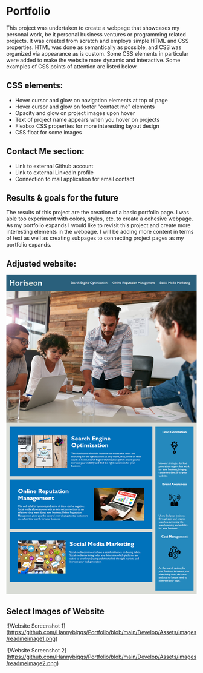 # Portfolio

This project was undertaken to create a webpage that showcases my personal work, be it personal business ventures or programming related projects.
It was created from scratch and employs simple HTML and CSS properties. HTML was done as semantically as possible, and CSS was organized via appearance as is custom.
Some CSS elements in particular were added to make the website more dynamic and interactive. 
Some examples of CSS points of attention are listed below.

## CSS elements:
- Hover cursor and glow on navigation elements at top of page
- Hover cursor and glow on footer "contact me" elements
- Opacity and glow on project images upon hover
- Text of project name appears when you hover on projects
- Flexbox CSS properties for more interesting layout design
- CSS float for some images 

## Contact Me section: 
- Link to external Github account
- Link to external LinkedIn profile
- Connection to mail application for email contact
 
 ## Results & goals for the future
The results of this project are the creation of a basic portfolio page. I was able too experiment with colors, styles, etc. to create a cohesive webpage. As my portfolio expands I would like to revisit this project and create more interesting elements in the webpage. I will be adding more content in terms of text as well as creating subpages to connecting project pages as my portfolio expands.
 
  ## Adjusted website:
 ![Adjusted website](https://github.com/Hannybiggs/Horiseon-Accessibility-Page/blob/master/Assets/01-html-css-git-homework-demo.png?raw=true "Adjusted Website")

 ## Select Images of Website


 ![Website Screenshot 1] (https://github.com/Hannybiggs/Portfolio/blob/main/Develop/Assets/images/readmeimage1.png)

 ![Website Screenshot 2] (https://github.com/Hannybiggs/Portfolio/blob/main/Develop/Assets/images/readmeimage2.png)
